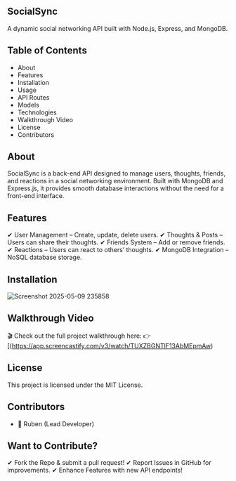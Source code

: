  ## SocialSync

A dynamic social networking API built with Node.js, Express, and MongoDB.

## Table of Contents

- About
- Features
- Installation
- Usage
- API Routes
- Models
- Technologies
- Walkthrough Video
- License
- Contributors

## About

SocialSync is a back-end API designed to manage users, thoughts, friends, and reactions in a social networking environment. Built with MongoDB and Express.js, it provides smooth database interactions without the need for a front-end interface.

## Features

✔ User Management – Create, update, delete users.
✔ Thoughts & Posts – Users can share their thoughts.
✔ Friends System – Add or remove friends.
✔ Reactions – Users can react to others’ thoughts.
✔ MongoDB Integration – NoSQL database storage.

## Installation

![Screenshot 2025-05-09 235858](https://github.com/user-attachments/assets/15c5403f-eed5-498a-8d7f-f4b6565818f1)




## Walkthrough Video
🎬 Check out the full project walkthrough here:
👉 [(https://app.screencastify.com/v3/watch/TUXZBGNTlF13AbMEpmAw)

## License

This project is licensed under the MIT License.

## Contributors

- 🚀 Ruben (Lead Developer)

## Want to Contribute?

✔ Fork the Repo & submit a pull request!
✔ Report Issues in GitHub for improvements.
✔ Enhance Features with new API endpoints!
